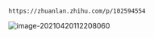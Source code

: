 # 

```
https://zhuanlan.zhihu.com/p/102594554
```

![image-20210420112208060](https://gitee.com/JellyZhang_55ee/blogpic/raw/master/img/image-20210420112208060.png)
